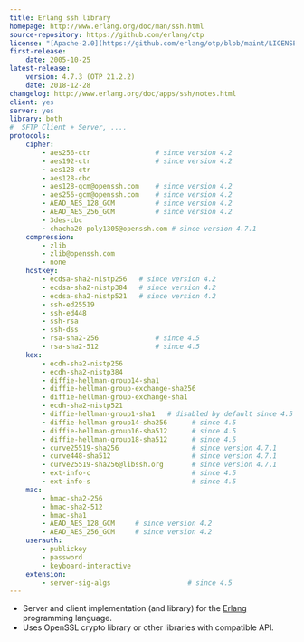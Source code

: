 ```yaml
---
title: Erlang ssh library
homepage: http://www.erlang.org/doc/man/ssh.html
source-repository: https://github.com/erlang/otp
license: "[Apache-2.0](https://github.com/erlang/otp/blob/maint/LICENSE.txt)"
first-release:
    date: 2005-10-25
latest-release:
    version: 4.7.3 (OTP 21.2.2)
    date: 2018-12-28
changelog: http://www.erlang.org/doc/apps/ssh/notes.html
client: yes
server: yes
library: both
#  SFTP Client + Server, ....
protocols:
    cipher:
        - aes256-ctr                # since version 4.2
        - aes192-ctr                # since version 4.2
        - aes128-ctr
        - aes128-cbc
        - aes128-gcm@openssh.com    # since version 4.2
        - aes256-gcm@openssh.com    # since version 4.2
        - AEAD_AES_128_GCM          # since version 4.2
        - AEAD_AES_256_GCM          # since version 4.2
        - 3des-cbc
        - chacha20-poly1305@openssh.com # since version 4.7.1
    compression:
        - zlib
        - zlib@openssh.com
        - none
    hostkey:
        - ecdsa-sha2-nistp256   # since version 4.2
        - ecdsa-sha2-nistp384   # since version 4.2
        - ecdsa-sha2-nistp521   # since version 4.2
        - ssh-ed25519
        - ssh-ed448
        - ssh-rsa
        - ssh-dss
        - rsa-sha2-256              # since 4.5
        - rsa-sha2-512              # since 4.5
    kex:
        - ecdh-sha2-nistp256
        - ecdh-sha2-nistp384
        - diffie-hellman-group14-sha1
        - diffie-hellman-group-exchange-sha256
        - diffie-hellman-group-exchange-sha1
        - ecdh-sha2-nistp521
        - diffie-hellman-group1-sha1   # disabled by default since 4.5
        - diffie-hellman-group14-sha256      # since 4.5
        - diffie-hellman-group16-sha512      # since 4.5
        - diffie-hellman-group18-sha512      # since 4.5
        - curve25519-sha256                  # since version 4.7.1
        - curve448-sha512                    # since version 4.7.1
        - curve25519-sha256@libssh.org       # since version 4.7.1
        - ext-info-c                         # since 4.5
        - ext-info-s                         # since 4.5
    mac:
        - hmac-sha2-256
        - hmac-sha2-512
        - hmac-sha1
        - AEAD_AES_128_GCM     # since version 4.2
        - AEAD_AES_256_GCM     # since version 4.2
    userauth:
        - publickey
        - password
        - keyboard-interactive
    extension:
        - server-sig-algs                   # since 4.5
---
```

* Server and client implementation (and library) for the 
  [Erlang](http://www.erlang.org/) programming language.
* Uses OpenSSL crypto library or other libraries with compatible API.
